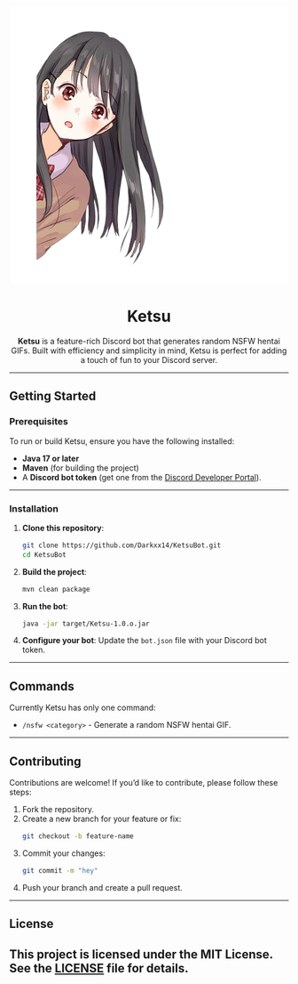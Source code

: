 
<div align="center">

![Ketsu Logo](img/ketsu.png "Ketsu")

# Ketsu
**Ketsu** is a feature-rich Discord bot that generates random NSFW hentai GIFs. Built with efficiency and simplicity in mind, Ketsu is perfect for adding a touch of fun to your Discord server.

</div>

---

## Getting Started

### Prerequisites
To run or build Ketsu, ensure you have the following installed:
- **Java 17 or later**
- **Maven** (for building the project)
- A **Discord bot token** (get one from the [Discord Developer Portal](https://discord.com/developers/applications)).

---

### Installation

1. **Clone this repository**:
   ```bash
   git clone https://github.com/Darkxx14/KetsuBot.git
   cd KetsuBot
   ```

2. **Build the project**:
   ```bash
   mvn clean package
   ```

3. **Run the bot**:
   ```bash
   java -jar target/Ketsu-1.0.o.jar
   ```

4. **Configure your bot**:
   Update the `bot.json` file with your Discord bot token.

---

## Commands
Currently Ketsu has only one command:
- `/nsfw <category>` - Generate a random NSFW hentai GIF.

---

## Contributing
Contributions are welcome! If you’d like to contribute, please follow these steps:
1. Fork the repository.
2. Create a new branch for your feature or fix:
   ```bash
   git checkout -b feature-name
   ```
3. Commit your changes:
   ```bash
   git commit -m "hey"
   ```
4. Push your branch and create a pull request.

---

## License
This project is licensed under the **MIT License**. See the [LICENSE](LICENSE) file for details.
---